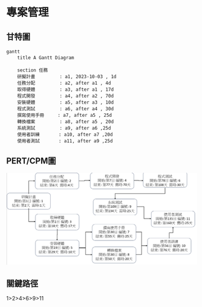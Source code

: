 # 專案管理

## 甘特圖
```mermaid
gantt
    title A Gantt Diagram

    section 任務
    研擬計畫         : a1, 2023-10-03 , 1d
    任務分配         : a2, after a1 , 4d
    取得硬體         : a3, after a1 , 17d
    程式開發         : a4, after a2 , 70d
    安裝硬體         : a5, after a3 , 10d
    程式測試         : a6, after a4 , 30d
    撰寫使用手冊     : a7, after a5 , 25d
    轉換檔案         : a8, after a5 , 20d
    系統測試         : a9, after a6 ,25d
    使用者訓練       : a10, after a7 ,20d
    使用者測試       : a11, after a9 ,25d 
```

## PERT/CPM圖
![PERT](PERT.png "PERT")
## 關鍵路徑
1>2>4>6>9>11




